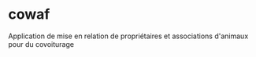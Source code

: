 # cowaf
Application de mise en relation de propriétaires et associations d'animaux pour du covoiturage
